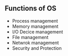 ## Functions of OS

* Process management
* Memory management
* I/O Decice management
* File management
* Netwrok management
* Security and Protection

